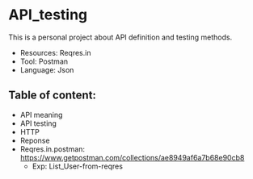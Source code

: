 # API_testing
This is a personal project about API definition and testing methods.
- Resources: Reqres.in
- Tool: Postman
- Language: Json

## Table of content:
- API meaning
- API testing
- HTTP
- Reponse
- Reqres.in.postman: https://www.getpostman.com/collections/ae8949af6a7b68e90cb8
    - Exp: List_User-from-reqres
